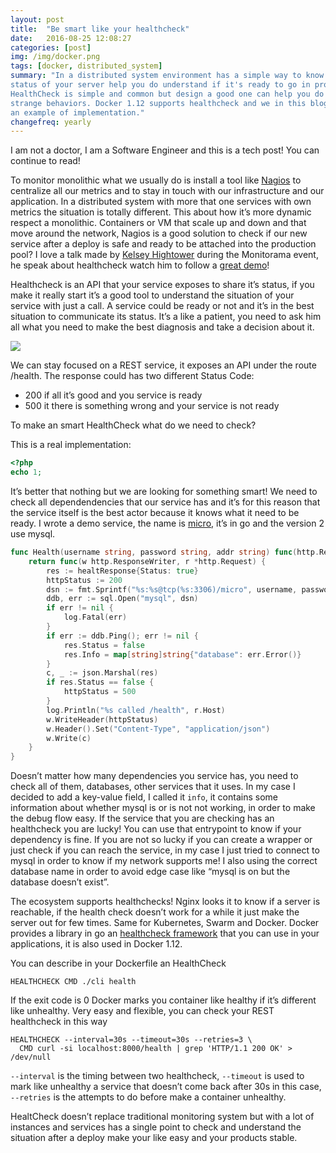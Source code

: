 ```yaml
---
layout: post
title:  "Be smart like your healthcheck"
date:   2016-08-25 12:08:27
categories: [post]
img: /img/docker.png
tags: [docker, distributed_system]
summary: "In a distributed system environment has a simple way to know the
status of your server help you do understand if it's ready to go in production.
HealthCheck is simple and common but design a good one can help you do avoid
strange behaviors. Docker 1.12 supports healthcheck and we in this blog I share
an example of implementation."
changefreq: yearly
---
```

I am not a doctor, I am a Software Engineer and this is a tech post! You can
continue to read!

To monitor monolithic what we usually do is install a tool
like [Nagios](https://www.nagios.org/) to centralize all our metrics and to
stay in touch with our infrastructure and our application.  In a distributed
system with more that one services with own metrics the situation is totally
different.  This about how it’s more dynamic respect a monolithic.  Containers
or VM that scale up and down and that move around the network, Nagios is a good
solution to check if our new service after a deploy is safe and ready to be
attached into the production pool?  I love a talk made by [Kelsey
Hightower](https://github.com/kelseyhightower) during the Monitorama event, he
speak about healthcheck watch him to follow a [great demo](
https://vimeo.com/173610242)!

Healthcheck is an API that your service exposes to share it’s status, if you
make it really start it’s a good tool to understand the situation of your
service with just a call.  A service could be ready or not and it’s in the best
situation to communicate its status.  It’s a like a patient, you need to ask
him all what you need to make the best diagnosis and take a decision about it.

<div class="post row">
  <div class="col-md-12">
      <a href="http://scaledocker.com?from=gianarb" target="_blank"><img src="http://scaledocker.com/adv/leaderboard.gif"></a>
  </div>
</div>

We can stay focused on a REST service, it exposes an API under the route
/health. The response could has two different Status Code:

* 200 if all it’s good and you service is ready
* 500 it there is something wrong and your service is not ready

To make an smart HealthCheck what do we need to check?

This is a real implementation:

```php
<?php
echo 1;
```

It’s better that nothing but we are looking for something smart!  We need to
check all dependendencies that our service has and it’s for this reason that
the service itself is the best actor because it knows what it need to be ready.
I wrote a demo service, the name is [micro](
https://github.com/gianarb/micro/blob/master/handle/health.go), it’s in go and
the version 2 use
mysql.

```go
func Health(username string, password string, addr string) func(http.ResponseWriter, *http.Request) {
    return func(w http.ResponseWriter, r *http.Request) {
        res := healtResponse{Status: true}
        httpStatus := 200
        dsn := fmt.Sprintf("%s:%s@tcp(%s:3306)/micro", username, password, addr)
        ddb, err := sql.Open("mysql", dsn)
        if err != nil {
            log.Fatal(err)
        }
        if err := ddb.Ping(); err != nil {
            res.Status = false
            res.Info = map[string]string{"database": err.Error()}
        }
        c, _ := json.Marshal(res)
        if res.Status == false {
            httpStatus = 500
        }
        log.Println("%s called /health", r.Host)
        w.WriteHeader(httpStatus)
        w.Header().Set("Content-Type", "application/json")
        w.Write(c)
    }
}
```
Doesn’t matter how many dependencies you service has, you need to check all of
them, databases, other services that it uses.  In my case I decided to add a
key-value field, I called it `info`, it contains some information about whether
mysql is or is not not working, in order to make the debug flow easy.  If the
service that you are checking has an healthcheck you are lucky! You can use
that entrypoint to know if your dependency is fine.  If you are not so lucky if
you can create a wrapper or just check if you can reach the service, in my case
I just tried to connect to mysql in order to know if my network supports me! I
also using the correct database name in order to avoid edge case like “mysql is
on but the database doesn’t exist”.

The ecosystem supports healthchecks! Nginx looks it to know if a server is
reachable, if the health check doesn’t work for a while it just make the server
out for few times. Same for Kubernetes, Swarm and Docker.  Docker provides a
library in go an [healthcheck
framework](https://github.com/docker/go-healthcheck) that you can use in your
applications, it is also used in Docker 1.12.

You can describe in your  Dockerfile an HealthCheck

```
HEALTHCHECK CMD ./cli health
```

If the exit code is 0 Docker marks you container like healthy if it’s different like unhealthy.
Very easy and flexible, you can check your REST healthcheck in this way

```
HEALTHCHECK --interval=30s --timeout=30s --retries=3 \
  CMD curl -si localhost:8000/health | grep 'HTTP/1.1 200 OK' > /dev/null
```

`--interval` is the timing between two healthcheck, `--timeout` is used to mark
like unhealthy a service that doesn’t come back after 30s in this case,
`--retries` is the attempts to do before make a container unhealthy.

HealtCheck doesn’t replace traditional monitoring system but with a lot of
instances and services has a single point to check and understand the situation
after a deploy make your like easy and your products stable.
